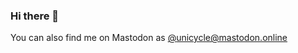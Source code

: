### Hi there 👋
You can also find me on Mastodon as <a rel="me" href="https://mastodon.online/@unicycle">@unicycle@mastodon.online</a>

<!--
**UnicycleDumpTruck/unicycledumptruck** is a ✨ _special_ ✨ repository because its `README.md` (this file) appears on your GitHub profile.

Here are some ideas to get you started:

- 🔭 I’m currently working on ...
- 🌱 I’m currently learning ...
- 👯 I’m looking to collaborate on ...
- 🤔 I’m looking for help with ...
- 💬 Ask me about ...
- 📫 How to reach me: ...
- 😄 Pronouns: ...
- ⚡ Fun fact: ...
-->
